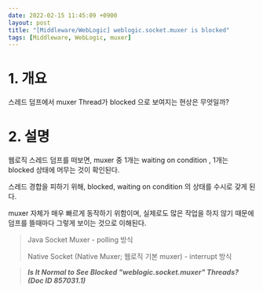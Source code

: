 ```yaml
---
date: 2022-02-15 11:45:09 +0900
layout: post
title: "[Middleware/WebLogic] weblogic.socket.muxer is blocked"
tags: [Middleware, WebLogic, muxer]
---
```



# 1. 개요

스레드 덤프에서 muxer Thread가 blocked 으로 보여지는 현상은 무엇일까?

# 2. 설명

웹로직 스레드 덤프를 떠보면, muxer 중 1개는 waiting on condition , 1개는 blocked 상태에 머무는 것이 확인된다.



스레드 경합을 피하기 위해, blocked, waiting on condition 의 상태를 수시로 갖게 된다.

muxer 자체가 매우 빠르게 동작하기 위함이며, 실제로도 많은 작업을 하지 않기 때문에 덤프를 뜰때마다 그렇게 보이는 것으로 이해된다.



> Java Socket Muxer - polling 방식
>
> Native Socket (Native Muxer; 웹로직 기본 muxer) - interrupt 방식

>  _**Is It Normal to See Blocked "weblogic.socket.muxer" Threads? (Doc ID 857031.1)**_
